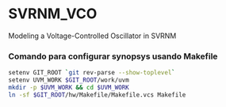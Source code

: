# SVRNM_VCO
Modeling a Voltage-Controlled Oscillator in SVRNM


### Comando para configurar synopsys usando **Makefile**

```bash
setenv GIT_ROOT `git rev-parse --show-toplevel`
setenv UVM_WORK $GIT_ROOT/work/uvm
mkdir -p $UVM_WORK && cd $UVM_WORK
ln -sf $GIT_ROOT/hw/Makefile/Makefile.vcs Makefile
